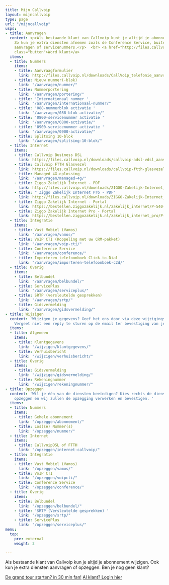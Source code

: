```yaml
---
title: Mijn Callvoip
layout: mijncallvoip
type: page
url: "/mijncallvoip"
usps:
- title: Aanvragen
  content: <p>Als bestaande klant van Callvoip kunt je altijd je abonnement uitbreiden.
    Zo kun je extra diensten afnemen zoals de Conference Service, buitenlandse nummers
    aanvragen of servicenummers.</p>  <br> <a href="http://files.callvoip.nl/downloads/CallVoip_telefonie_aanvraagformulier.pdf"
    class="button">Word klant</a>
  items:
  - title: Nummers
    items:
    - title: Aanvraagformulier
      link: http://files.callvoip.nl/downloads/CallVoip_telefonie_aanvraagformulier.pdf
    - title: Nieuw nummer(-blok)
      link: "/aanvragen/nummer/"
    - title: Nummerportering
      link: "/aanvragen/portering/"
    - title: 'Internationaal nummer '
      link: "/aanvragen/internationaal-nummer/"
    - title: '088-nummerblok activatie '
      link: "/aanvragen/088-blok-activatie/"
    - title: '0800-servicenummer activatie '
      link: "/aanvragen/0800-activatie/"
    - title: '0900-servicenummer activatie '
      link: "/aanvragen/0900-activatie/"
    - title: Splitsing 10-blok
      link: "/aanvragen/splitsing-10-blok/"
  - title: Internet
    items:
    - title: Callvoip Business DSL
      link: https://files.callvoip.nl/downloads/callvoip-adsl-vdsl_aanvraagformulier.pdf
    - title: Callvoip FTTH Glasvezel
      link: https://files.callvoip.nl/downloads/callvoip-ftth-glasvezel_aanvraagformulier.pdf
    - title: Managed 4G-oplossing
      link: "/aanvragen/managed-4g/"
    - title: Ziggo Zakelijk Internet - PDF
      link: http://files.callvoip.nl/downloads/ZIGGO-Zakelijk-Internet_variabel-IP.pdf
    - title: " Ziggo Zakelijk Internet Pro - PDF"
      link: http://files.callvoip.nl/downloads/ZIGGO-Zakelijk-Internet_Pro.pdf
    - title: Ziggo Zakelijk Internet - Portal
      link: https://bestellen.ziggozakelijk.nl/zakelijk_internet/P-540-U7383
    - title: Ziggo Zakelijk Internet Pro - Portal
      link: https://bestellen.ziggozakelijk.nl/zakelijk_internet_pro/P-540-U7383
  - title: Integratie
    items:
    - title: Vast Mobiel (Vamos)
      link: "/aanvragen/vamos/"
    - title: VoIP CTI (Koppeling met uw CRM-pakket)
      link: "/aanvragen/voip-cti/"
    - title: Conference Service
      link: "/aanvragen/conference/"
    - title: Importeren telefoonboek Click-to-Dial
      link: "/aanvragen/importeren-telefoonboek-c2d/"
  - title: Overig
    items:
    - title: Belbundel
      link: "/aanvragen/belbundel/"
    - title: ServicePlus
      link: "/aanvragen/serviceplus/"
    - title: SRTP (versleutelde gesprekken)
      link: "/aanvragen/srtp/"
    - title: Gidsvermelding
      link: "/aanvragen/gidsvermelding/"
- title: Wijzigen
  content: 'Wijzigen je gegevens? Geef het ons door via deze wijzigingsformulieren.
    Vergeet niet een reply te sturen op de email ter bevestiging van je wijziging. '
  items:
  - title: Algemeen
    items:
    - title: Klantgegevens
      link: "/wijzigen/klantgegevens/"
    - title: Verhuisbericht
      link: "/wijzigen/verhuisbericht/"
  - title: Overig
    items:
    - title: Gidsvermelding
      link: "/wijzigen/gidsvermelding/"
    - title: Rekeningnummer
      link: "/wijzigen/rekeningnummer/"
- title: Opzeggen
  content: 'Wil je één van de diensten beeïndigen? Kies rechts de dienst die je wilt
    opzeggen en wij zullen de opzegging verwerken en bevestigen. '
  items:
  - title: Nummers
    items:
    - title: Gehele abonnement
      link: "/opzeggen/abonnement/"
    - title: Los(se) Nummer(s)
      link: "/opzeggen/nummer/"
  - title: Internet
    items:
    - title: CallvoipDSL of FTTH
      link: "/opzeggen/internet-callvoip/"
  - title: Integratie
    items:
    - title: Vast Mobiel (Vamos)
      link: "/opzeggen/vamos/"
    - title: VoIP CTI
      link: "/opzeggen/voipcti/"
    - title: Conference Service
      link: "/opzeggen/conference/"
  - title: Overig
    items:
    - title: Belbundel
      link: "/opzeggen/belbundel/"
    - title: 'SRTP (Versleutelde gesprekken) '
      link: "/opzeggen/srtp/"
    - title: ServicePlus
      link: "/opzeggen/serviceplus/"
menu:
  top:
    pre: external
    weight: 2

---
```

Als bestaande klant van Callvoip kun je altijd je abonnement wijzigen. Ook kun je extra diensten aanvragen of opzeggen. Ben je nog geen klant?

<a href="/tour" class="button">De grand tour starten? in 30 min fan!</a> <a href="/login" class="button">Al klant? Login hier</a>
